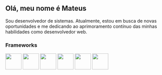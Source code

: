 ## Olá, meu nome é Mateus
Sou desenvolvedor de sistemas. Atualmente, estou em busca de novas oportunidades e me dedicando ao aprimoramento contínuo das minhas habilidades como desenvolvedor web.



### Frameworks

<div diplay ='inine'>
<img width='50' height='50' src="https://cdn.jsdelivr.net/gh/devicons/devicon/icons/python/python-original.svg" />
<img width='50' height='50' src="https://cdn.jsdelivr.net/gh/devicons/devicon/icons/php/php-original.svg" />
<img width='50' height='50' src="https://cdn.jsdelivr.net/gh/devicons/devicon/icons/go/go-original.svg" />
<img width='50' height='50' src="https://cdn.jsdelivr.net/gh/devicons/devicon/icons/react/react-original.svg" />
<img width='50' height='50' src="https://cdn.jsdelivr.net/gh/devicons/devicon/icons/mysql/mysql-original.svg" />
<img width='50' height='50' src="https://cdn.jsdelivr.net/gh/devicons/devicon/icons/postgresql/postgresql-original.svg" />
<div>
          


